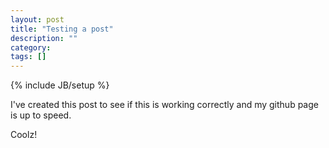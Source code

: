 ```yaml
---
layout: post
title: "Testing a post"
description: ""
category: 
tags: []
---
```

{% include JB/setup %}


I've created this post to see if this is working correctly and my github page is up to speed.

Coolz!

